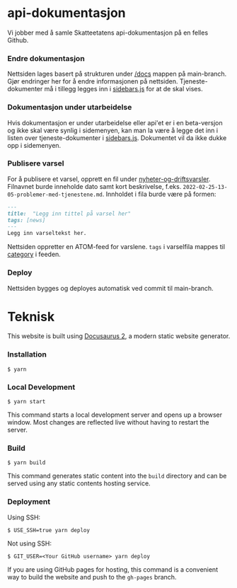# api-dokumentasjon
Vi jobber med å samle Skatteetatens api-dokumentasjon på en felles Github.

### Endre dokumentasjon
Nettsiden lages basert på strukturen under [/docs](./docs) mappen på main-branch. Gjør endringer her for å endre informasjonen på nettsiden. Tjeneste-dokumenter må i tillegg legges inn i [sidebars.js](./sidebars.js) for at de skal vises.

### Dokumentasjon under utarbeidelse
Hvis dokumentasjon er under utarbeidelse eller api'et er i en beta-versjon og ikke skal være synlig i sidemenyen, kan man la være å legge det inn i listen over tjeneste-dokumenter i [sidebars.js](./sidebars.js). Dokumentet vil da ikke dukke opp i sidemenyen.

### Publisere varsel
For å publisere et varsel, opprett en fil under [nyheter-og-driftsvarsler](./nyheter-og-driftsvarsler).
Filnavnet burde inneholde dato samt kort beskrivelse, f.eks. `2022-02-25-13-05-problemer-med-tjenestene.md`.
Innholdet i fila burde være på formen:
```md
---
title:  "Legg inn tittel på varsel her"
tags: [news]
---
Legg inn varseltekst her.
```

Nettsiden oppretter en ATOM-feed for varslene. `tags` i varselfila mappes til [category](https://validator.w3.org/feed/docs/atom.html#category) i feeden.

### Deploy
Nettsiden bygges og deployes automatisk ved commit til main-branch.

# Teknisk

This website is built using [Docusaurus 2](https://docusaurus.io/), a modern static website generator.

### Installation

```
$ yarn
```

### Local Development

```
$ yarn start
```

This command starts a local development server and opens up a browser window. Most changes are reflected live without having to restart the server.

### Build

```
$ yarn build
```

This command generates static content into the `build` directory and can be served using any static contents hosting service.

### Deployment

Using SSH:

```
$ USE_SSH=true yarn deploy
```

Not using SSH:

```
$ GIT_USER=<Your GitHub username> yarn deploy
```

If you are using GitHub pages for hosting, this command is a convenient way to build the website and push to the `gh-pages` branch.
